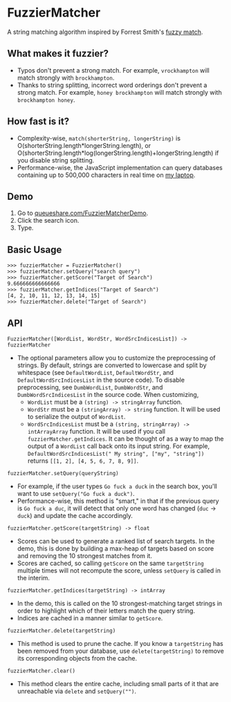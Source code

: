 # FuzzierMatcher

A string matching algorithm inspired by Forrest Smith's [fuzzy match](https://blog.forrestthewoods.com/reverse-engineering-sublime-text-s-fuzzy-match-4cffeed33fdb).

## What makes it fuzzier?

* Typos don't prevent a strong match. For example, `vrockhampton` will match strongly with `brockhampton`.
* Thanks to string splitting, incorrect word orderings don't prevent a strong match. For example, `honey brockhampton` will match strongly with `brockhampton honey`.

## How fast is it?

* Complexity-wise, `match(shorterString, longerString)` is O(shorterString.length\*longerString.length), or O(shorterString.length\*log(longerString.length)+longerString.length) if you disable string splitting.
* Performance-wise, the JavaScript implementation can query databases containing up to 500,000 characters in real time on [my laptop](http://browser.geekbench.com/geekbench3/8725551).

## Demo

1. Go to [queueshare.com/FuzzierMatcherDemo](https://queueshare.com/FuzzierMatcherDemo).
2. Click the search icon.
3. Type.

## Basic Usage

```
>>> fuzzierMatcher = FuzzierMatcher()
>>> fuzzierMatcher.setQuery("search query")
>>> fuzzierMatcher.getScore("Target of Search")
9.666666666666666
>>> fuzzierMatcher.getIndices("Target of Search")
[4, 2, 10, 11, 12, 13, 14, 15]
>>> fuzzierMatcher.delete("Target of Search")
```

## API

`FuzzierMatcher([WordList, WordStr, WordSrcIndicesList]) -> fuzzierMatcher`

* The optional parameters allow you to customize the preprocessing of strings. By default, strings are converted to lowercase and split by whitespace (see `DefaultWordList`, `DefaultWordStr`, and `DefaultWordSrcIndicesList` in the source code). To disable preprocessing, see `DumbWordList`, `DumbWordStr`, and `DumbWordSrcIndicesList` in the source code. When customizing, 
    * `WordList` must be a `(string) -> stringArray` function.
    * `WordStr` must be a `(stringArray) -> string` function. It will be used to serialize the output of `WordList`.
    * `WordSrcIndicesList` must be a `(string, stringArray) -> intArrayArray` function. It will be used if you call `fuzzierMatcher.getIndices`. It can be thought of as a way to map the output of a `WordList` call back onto its input string. For example, `DefaultWordSrcIndicesList(" My string", ["my", "string"])` returns `[[1, 2], [4, 5, 6, 7, 8, 9]]`.

`fuzzierMatcher.setQuery(queryString)`

* For example, if the user types `Go fuck a duck` in the search box, you'll want to use `setQuery("Go fuck a duck")`. 
* Performance-wise, this method is "smart," in that if the previous query is `Go fuck a duc`, it will detect that only one word has changed (`duc` -> `duck`) and update the cache accordingly.

`fuzzierMatcher.getScore(targetString) -> float`

* Scores can be used to generate a ranked list of search targets. In the demo, this is done by building a max-heap of targets based on score and removing the 10 strongest matches from it.
* Scores are cached, so calling `getScore` on the same `targetString` multiple times will not recompute the score, unless `setQuery` is called in the interim.

`fuzzierMatcher.getIndices(targetString) -> intArray`

* In the demo, this is called on the 10 strongest-matching target strings in order to highlight which of their letters match the query string.
* Indices are cached in a manner similar to `getScore`.

`fuzzierMatcher.delete(targetString)`

* This method is used to prune the cache. If you know a `targetString` has been removed from your database, use `delete(targetString)` to remove its corresponding objects from the cache.

`fuzzierMatcher.clear()`

* This method clears the entire cache, including small parts of it that are unreachable via `delete` and `setQuery("")`.